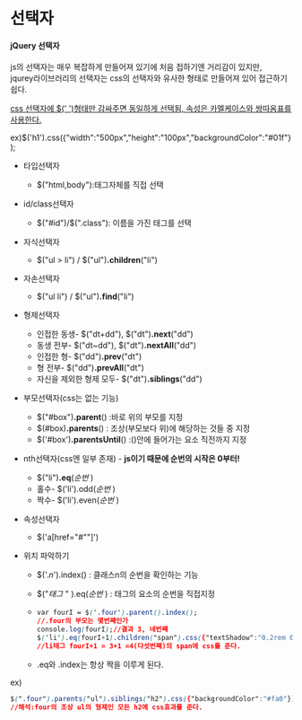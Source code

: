 # 선택자

#### jQuery 선택자

js의 선택자는 매우 복잡하게 만들어져 있기에 처음 접하기엔 거리감이 있지만, <br>jqurey라이브러리의 선택자는 css의 선택자와 유사한 형태로 만들어져 있어 접근하기 쉽다. 

<u>css 선택자에 $(' ')형태만 감싸주면 동일하게 선택됨, 속성은 카멜케이스와 쌍따옴표를 사용한다.</u>

ex)$('h1').css({"width":"500px","height":"100px","backgroundColor":"#01f"});	

- 타입선택자

  - $("html,body"):태그자체를 직접 선택

- id/class선택자

  - $("#id")/$(".class"): 이름을 가진 태그를 선택

- 자식선택자

  - $("ul > li") /  $("ul")**.children**("li")

- 자손선택자

  - $("ul li") / $("ul")**.find**("li")

- 형제선택자

  - 인접한 동생- $("dt+dd"), $("dt")**.next**("dd")
  - 동생 전부- $("dt~dd"), $("dt")**.nextAll**("dd")
  - 인접한 형- $("dd")**.prev**("dt")
  - 형 전부- $("dd")**.prevAll**("dt")
  - 자신을 제외한 형제 모두- $("dt")**.siblings**("dd")

- 부모선택자(css는 없는 기능)

  - $("#box")**.parent**() :바로 위의 부모를 지정 
  - $(#box)**.parents**() : 조상(부모보다 위)에 해당하는 것들 중 지정
  - $('#box')**.parentsUntil**() :()안에 들어가는 요소 직전까지 지정

- nth선택자(css엔 일부 존재) - **js이기 때문에 순번의 시작은 0부터!**

  - $("li")**.eq**(*순번* )
  - 홀수- $('li').odd(*순번* )
  - 짝수- $('li').even(*순번* )

- 속성선택자

  - $('a[href="#""]')

- 위치 파악하기

  - $('.*n*').index()  : 클래스n의 순번을 확인하는 기능

  - $("*태그* " ).eq(*순번* ) : 태그의 요소의 순번을 직접지정

  - ```css
    var fourI = $('.four').parent().index();
    //.four의 부모는 몇번째인가
    console.log(fourI);//결과 3, 네번째
    $('li').eq(fourI+1).children("span").css({"textShadow":"0.2rem 0.2rem 0.2rem #fff"});
    //li태그 fourI+1 = 3+1 =4(다섯번째)의 span에 css를 준다.
    
    ```

  - .eq와 .index는 항상 짝을 이루게 된다.

ex)

```css
$(".four").parents("ul").siblings("h2").css({"backgroundColor":"#fa0"});
//해석:four의 조상 ul의 형제인 모든 h2에 css효과를 준다.
```

